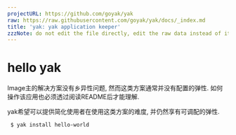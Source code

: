 ```yaml
---
projectURL: https://github.com/goyak/yak
raw: https://raw.githubusercontent.com/goyak/yak/docs/_index.md
title: 'yak: yak application keeper'
zzzNote: do not edit the file directly, edit the raw data instead of it
---
```



# hello yak

Image主的解决方案没有乡异性问题,
然而这类方案通常并没有配置的弹性.
如何操作该应用也必须透过阅读README后才能理解.

yak希望可以提供简化使用者在使用这类方案的难度,
并仍然享有可调配的弹性.

```
 $ yak install hello-world
```
